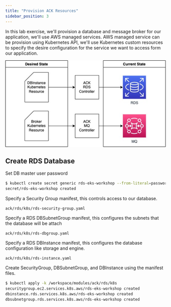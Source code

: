 ```yaml
---
title: "Provision ACK Resources"
sidebar_position: 3
---
```


In this lab exercise, we'll provision a database and message broker for our application, we'll use AWS managed services.
AWS managed service can be provision using Kubernetes API, we'll use Kubernetes custom resources to specify the desire
configuration for the service we want to access form our application.


![ACK reconciler concept](./assets/ack-desired-current.jpg)

## Create RDS Database

Set DB master user password
```bash
$ kubectl create secret generic rds-eks-workshop --from-literal=password="$(date +%s | sha256sum | base64 | head -c 32)" --namespace default
secret/rds-eks-workshop created
```

Specify a Security Group manifest, this controls access to our database.
```file
ack/rds/k8s/rds-security-group.yaml
```
Specify a RDS DBSubnetGroup manifest, this configures the subnets that the database will be attach
```file
ack/rds/k8s/rds-dbgroup.yaml
```
Specify a RDS DBInstance manifest, this configures the database configuration like storage and engine.
```file
ack/rds/k8s/rds-instance.yaml
```

Create SecurityGroup, DBSubnetGroup, and DBInstance using the manifest files.
```bash
$ kubectl apply -k /workspace/modules/ack/rds/k8s
securitygroup.ec2.services.k8s.aws/rds-eks-workshop created
dbinstance.rds.services.k8s.aws/rds-eks-workshop created
dbsubnetgroup.rds.services.k8s.aws/rds-eks-workshop created
```


<!-- TODO: Uncomment once MQ issue in ACK is resolved https://github.com/aws-controllers-k8s/community/issues/1517
## Create Amazon MQ Broker 

Set Broker admin user password
```bash
$ kubectl create secret generic mq-eks-workshop --from-literal=password="$(date +%s | sha256sum | base64 | head -c 32)" --namespace default
secret/mq-eks-workshop created
```

Specify a Security Group manifest, this controls access to our message broker.
```file
ack/mq/k8s/mq-security-group.yaml
```
Specify the Amazon MQ Broker manifest
```file
ack/mq/k8s/mq-broker.yaml
```


Create Security Group and Amazon MQ Broker using the manifest files.
```bash
$ kubectl apply -k /workspace/modules/ack/mq/k8s
broker.mq.services.k8s.aws/mq-eks-workshop created
```

After 10 minutes you can see in the AWS Console the RDS and MQ resouces are available.

Continue to the next section to export the binding information from the provisioned AWS managed services.

-->
